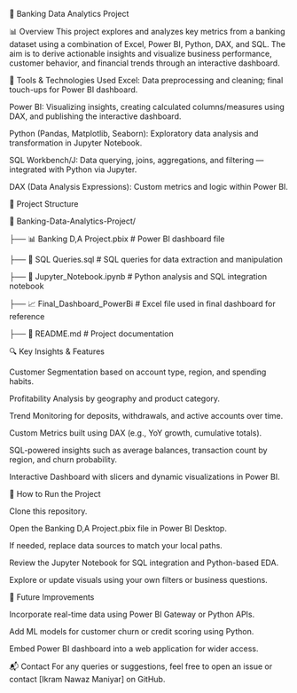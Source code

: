 🏦 Banking Data Analytics Project

📊 Overview
This project explores and analyzes key metrics from a banking dataset using a combination of Excel, Power BI, Python, DAX, and SQL. The aim is to derive actionable insights and visualize business performance, customer behavior, and financial trends through an interactive dashboard.

🧰 Tools & Technologies Used
Excel: Data preprocessing and cleaning; final touch-ups for Power BI dashboard.

Power BI: Visualizing insights, creating calculated columns/measures using DAX, and publishing the interactive dashboard.

Python (Pandas, Matplotlib, Seaborn): Exploratory data analysis and transformation in Jupyter Notebook.

SQL Workbench/J: Data querying, joins, aggregations, and filtering — integrated with Python via Jupyter.

DAX (Data Analysis Expressions): Custom metrics and logic within Power BI.

📁 Project Structure


📂 Banking-Data-Analytics-Project/

├── 📊 Banking D,A Project.pbix           # Power BI dashboard file

├── 📜 SQL Queries.sql                    # SQL queries for data extraction and manipulation

├── 📓 Jupyter_Notebook.ipynb             # Python analysis and SQL integration notebook

├── 📈 Final_Dashboard_PowerBi         # Excel file used in final dashboard for reference

├── 📄 README.md                          # Project documentation

🔍 Key Insights & Features

Customer Segmentation based on account type, region, and spending habits.

Profitability Analysis by geography and product category.

Trend Monitoring for deposits, withdrawals, and active accounts over time.

Custom Metrics built using DAX (e.g., YoY growth, cumulative totals).

SQL-powered insights such as average balances, transaction count by region, and churn probability.

Interactive Dashboard with slicers and dynamic visualizations in Power BI.

🧪 How to Run the Project

Clone this repository.

Open the Banking D,A Project.pbix file in Power BI Desktop.

If needed, replace data sources to match your local paths.

Review the Jupyter Notebook for SQL integration and Python-based EDA.

Explore or update visuals using your own filters or business questions.



🚀 Future Improvements

Incorporate real-time data using Power BI Gateway or Python APIs.

Add ML models for customer churn or credit scoring using Python.

Embed Power BI dashboard into a web application for wider access.

📬 Contact
For any queries or suggestions, feel free to open an issue or contact [Ikram Nawaz Maniyar] on GitHub.
